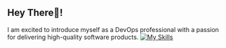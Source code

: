 ## Hey There👋!
I am excited to introduce myself as a DevOps professional with a passion for delivering high-quality software products. 
[![My Skills](https://skillicons.dev/icons?i=aws,bash,ansible,elasticsearch,gitlab,docker,git,mysql,postgres,prometheus,sqlite,gitlab,jenkins,py,arch,debian,grafana,kubernetes,linux,md,mongodb,nginx,py,redis,selenium,ubuntu,vscode,regex,vim,terraform&perline=10)](https://skillicons.dev)
